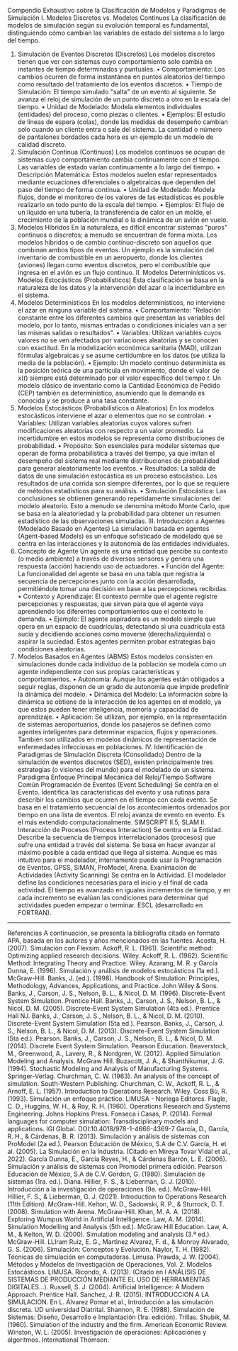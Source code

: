Compendio Exhaustivo sobre la Clasificación de Modelos y Paradigmas de Simulación
I. Modelos Discretos vs. Modelos Continuos
La clasificación de modelos de simulación según su evolución temporal es fundamental, distinguiendo cómo cambian las variables de estado del sistema a lo largo del tiempo.
1. Simulación de Eventos Discretos (Discretos)
Los modelos discretos tienen que ver con sistemas cuyo comportamiento solo cambia en instantes de tiempo determinados y puntuales.
• Comportamiento: Los cambios ocurren de forma instantánea en puntos aleatorios del tiempo como resultado del tratamiento de los eventos discretos.
• Tiempo de Simulación: El tiempo simulado "salta" de un evento al siguiente. Se avanza el reloj de simulación de un punto discreto a otro en la escala del tiempo.
• Unidad de Modelado: Modela elementos individuales (entidades) del proceso, como piezas o clientes.
• Ejemplos: El estudio de líneas de espera (colas), donde las medidas de desempeño cambian solo cuando un cliente entra o sale del sistema. La cantidad o número de pantalones bordados cada hora es un ejemplo de un modelo de calidad discreto.
2. Simulación Continua (Continuos)
Los modelos continuos se ocupan de sistemas cuyo comportamiento cambia continuamente con el tiempo. Las variables de estado varían continuamente a lo largo del tiempo.
• Descripción Matemática: Estos modelos suelen estar representados mediante ecuaciones diferenciales o algebraicas que dependen del paso del tiempo de forma continua.
• Unidad de Modelado: Modela flujos, donde el monitoreo de los valores de las estadísticas es posible realizarlo en todo punto de la escala del tiempo.
• Ejemplos: El flujo de un líquido en una tubería, la transferencia de calor en un molde, el crecimiento de la población mundial o la dinámica de un avión en vuelo.
3. Modelos Híbridos
En la naturaleza, es difícil encontrar sistemas "puros" continuos o discretos; a menudo se encuentran de forma mixta. Los modelos híbridos o de cambio continuo-discreto son aquellos que combinan ambos tipos de eventos. Un ejemplo es la simulación del inventario de combustible en un aeropuerto, donde los clientes (aviones) llegan como eventos discretos, pero el combustible que ingresa en el avión es un flujo continuo.
II. Modelos Determinísticos vs. Modelos Estocásticos (Probabilísticos)
Esta clasificación se basa en la naturaleza de los datos y la intervención del azar o la incertidumbre en el sistema.
1. Modelos Determinísticos
En los modelos determinísticos, no interviene el azar en ninguna variable del sistema.
• Comportamiento: "Relación constante entre los diferentes cambios que presentan las variables del modelo, por lo tanto, mismas entradas o condiciones iniciales van a ser las mismas salidas o resultados".
• Variables: Utilizan variables cuyos valores no se ven afectados por variaciones aleatorias y se conocen con exactitud. En la modelización económica sanitaria (MAD), utilizan fórmulas algebraicas y se asume certidumbre en los datos (se utiliza la media de la población).
• Ejemplo: Un modelo continuo determinista es la posición teórica de una partícula en movimiento, donde el valor de $x(t)$ siempre está determinado por el valor específico del tiempo $t$. Un modelo clásico de inventario como la Cantidad Económica de Pedido (CEP) también es determinístico, asumiendo que la demanda es conocida y se produce a una tasa constante.
2. Modelos Estocásticos (Probabilísticos o Aleatorios)
En los modelos estocásticos interviene el azar o elementos que no se controlan.
• Variables: Utilizan variables aleatorias cuyos valores sufren modificaciones aleatorias con respecto a un valor promedio. La incertidumbre en estos modelos se representa como distribuciones de probabilidad.
• Propósito: Son esenciales para modelar sistemas que operan de forma probabilística a través del tiempo, ya que imitan el desempeño del sistema real mediante distribuciones de probabilidad para generar aleatoriamente los eventos.
• Resultados: La salida de datos de una simulación estocástica es un proceso estocástico. Los resultados de una corrida son siempre diferentes, por lo que se requiere de métodos estadísticos para su análisis.
• Simulación Estocástica: Las conclusiones se obtienen generando repetidamente simulaciones del modelo aleatorio. Esto a menudo se denomina método Monte Carlo, que se basa en la aleatoriedad y la probabilidad para obtener un resumen estadístico de las observaciones simuladas.
III. Introducción a Agentes (Modelado Basado en Agentes)
La simulación basada en agentes (Agent-based Models) es un enfoque sofisticado de modelado que se centra en las interacciones y la autonomía de las entidades individuales.
1. Concepto de Agente
Un agente es una entidad que percibe su contexto (o medio ambiente) a través de diversos sensores y genera una respuesta (acción) haciendo uso de actuadores.
• Función del Agente: La funcionalidad del agente se basa en una tabla que registra la secuencia de percepciones junto con la acción desarrollada, permitiéndole tomar una decisión en base a las percepciones recibidas.
• Contexto y Aprendizaje: El contexto permite que el agente registre percepciones y respuestas, que sirven para que el agente vaya aprendiendo los diferentes comportamientos que el contexto le demanda.
• Ejemplo: El agente aspiradora es un modelo simple que opera en un espacio de cuadrículas, detectando si una cuadrícula está sucia y decidiendo acciones como moverse (derecha/izquierda) o aspirar la suciedad. Estos agentes permiten probar estrategias bajo condiciones aleatorias.
2. Modelos Basados en Agentes (ABMS)
Estos modelos consisten en simulaciones donde cada individuo de la población se modela como un agente independiente con sus propias características y comportamientos.
• Autonomía: Aunque los agentes están obligados a seguir reglas, disponen de un grado de autonomía que impide predefinir la dinámica del modelo.
• Dinámica del Modelo: La información sobre la dinámica se obtiene de la interacción de los agentes en el modelo, ya que estos pueden tener inteligencia, memoria y capacidad de aprendizaje.
• Aplicación: Se utilizan, por ejemplo, en la representación de sistemas aeroportuarios, donde los pasajeros se definen como agentes inteligentes para determinar espacios, flujos y operaciones. También son utilizados en modelos dinámicos de representación de enfermedades infecciosas en poblaciones.
IV. Identificación de Paradigmas de Simulación Discreta (Consolidado)
Dentro de la simulación de eventos discretos (SED), existen principalmente tres estrategias (o visiones del mundo) para el modelado de un sistema.
Paradigma
Enfoque Principal
Mecánica del Reloj/Tiempo
Software Común
Programación de Eventos (Event Scheduling)
Se centra en el Evento. Identifica las características del evento y usa rutinas para describir los cambios que ocurren en el tiempo con cada evento.
Se basa en el tratamiento secuencial de los acontecimientos ordenados por tiempo en una lista de eventos. El reloj avanza de evento en evento. Es el más extendido computacionalmente.
SIMSCRIPT II.5, SLAM II.
Interacción de Procesos (Process Interaction)
Se centra en la Entidad. Describe la secuencia de tiempos interrelacionados (procesos) que sufre una entidad a través del sistema.
Se basa en hacer avanzar al máximo posible a cada entidad que llega al sistema. Aunque es más intuitivo para el modelador, internamente puede usar la Programación de Eventos.
GPSS, SIMAN, ProModel, Arena.
Exanimación de Actividades (Activity Scanning)
Se centra en la Actividad. El modelador define las condiciones necesarias para el inicio y el final de cada actividad.
El tiempo es avanzado en iguales incrementos de tiempo, y en cada incremento se evalúan las condiciones para determinar qué actividades pueden empezar o terminar.
ESCL (desarrollado en FORTRAN).

--------------------------------------------------------------------------------
Referencias
A continuación, se presenta la bibliografía citada en formato APA, basada en los autores y años mencionados en las fuentes.
Acosta, H. (2007). Simulación con Flexsim.
Ackoff, R. L. (1961). Scientific method: Optimizing applied research decisions. Wiley.
Ackoff, R. L. (1962). Scientific Method: Integrating Theory and Practice. Wiley.
Azarang, M. R. y García Dunna, E. (1996). Simulación y análisis de modelos estocásticos (1a ed.). McGraw-Hill.
Banks, J. (ed.). (1998). Handbook of Simulation: Principles, Methodology, Advances, Applications, and Practice. John Wiley & Sons.
Banks, J., Carson, J. S., Nelson, B. L., & Nicol, D. M. (1996). Discrete-Event System Simulation. Prentice Hall.
Banks, J., Carson, J. S., Nelson, B. L., & Nicol, D. M. (2005). Discrete-Event System Simulation (4ta ed.). Prentice Hall NJ.
Banks, J., Carson, J. S., Nelson, B. L., & Nicol, D. M. (2010). Discrete-Event System Simulation (5ta ed.). Pearson.
Banks, J., Carson, J. S., Nelson, B. L., & Nicol, D. M. (2013). Discrete-Event System Simulation (5ta ed.). Pearson.
Banks, J., Carson, J. S., Nelson, B. L., & Nicol, D. M. (2014). Discrete Event System Simulation. Pearson Education.
Beaverstock, M., Greenwood, A., Lavery, R., & Nordgren, W. (2012). Applied Simulation Modeling and Analysis. McGraw Hill.
Buzacott, J. A., & Shanthikumar, J. G. (1994). Stochastic Modeling and Analysis of Manufacturing Systems. Springer-Verlag.
Churchman, C. W. (1963). An analysis of the concept of simulation. South-Western Publishing.
Churchman, C. W., Ackoff, R. L., & Arnoff, E. L. (1957). Introduction to Operations Research. Wiley.
Coss Bù, R. (1993). Simulación un enfoque práctico. LIMUSA - Noriega Editores.
Flagle, C. D., Huggins, W. H., & Roy, R. H. (1960). Operations Research and Systems Engineering. Johns Hopkins Press.
Fonseca i Casas, P. (2014). Formal languages for computer simulation: Transdisciplinary models and applications. IGI Global. DOI:10.4018/978-1-4666-4369-7
García, D., García, R. H., & Cárdenas, B. R. (2013). Simulación y análisis de sistemas con ProModel (2a ed.). Pearson Educación de México, S.A de C.V.
García, H. et al. (2005). La Simulación en la Industria. (Citado en Mireya Tovar Vidal et al., 2022).
García Dunna, E., García Reyes, H., & Cárdenas Barrón, L. E. (2006). Simulación y análisis de sistemas con Promodel primera edición. Pearson Educación de México, S.A de C.V.
Gordon, G. (1980). Simulación de sistemas (1ra. ed.). Diana.
Hillier, F. S., & Lieberman, G. J. (2010). Introducción a la investigación de operaciones (9a. ed.). McGraw-Hill.
Hillier, F. S., & Lieberman, G. J. (2021). Introduction to Operations Research (11th Edition). McGraw-Hill.
Kelton, W. D., Sadowski, R. P., & Sturrock, D. T. (2008). Simulation with Arena. McGraw-Hill.
Khan, M. A. A. (2018). Exploring Wumpus World in Artificial Intelligence.
Law, A. M. (2014). Simulation Modelling and Analysis (5th ed.). McGraw Hill Education.
Law, A. M., & Kelton, W. D. (2000). Simulation modeling and analysis (3.ª ed.). McGraw-Hill.
LLIram Ruiz, E. G., Martìnez Alvarez, F. d., & Monroy Alvarado, G. S. (2006). Simulación: Conceptos y Evolución.
Naylor, T. H. (1982). Técnicas de simulación en computadoras. Limusa.
Prawda, J. W. (2004). Métodos y Modelos de Investigación de Operaciones, Vol. 2. Modelos Estocásticos. LIMUSA.
Ricondo, A. (2013). (Citado en I ANÁLISIS DE SISTEMAS DE PRODUCCIÓN MEDIANTE EL USO DE HERRAMIENTAS DIGITALES...).
Russell, S. J. (2004). Artificial Intelligence: A Modern Approach. Prentice Hall.
Sanchez, J. R. (2015). INTRODUCCION A LA SIMULACION. En L. Álvarez Pomar et al., Introducción a las simulación discreta. UD universidad Diatrital.
Shannon, R. E. (1988). Simulación de Sistemas: Diseño, Desarrollo e Implantación (1ra. edición). Trillas.
Shubik, M. (1960). Simulation of the industry and the firm. American Economic Review.
Winston, W. L. (2005). Investigación de operaciones: Aplicaciones y algoritmos. International Thomson.
